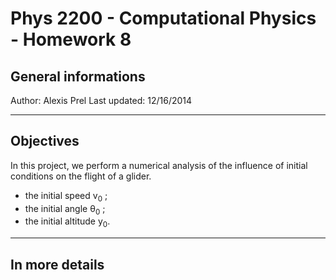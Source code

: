 # Phys 2200 - Computational Physics - Homework 8
## General informations

Author:	Alexis Prel 
Last updated:	12/16/2014
___
 
## Objectives
In this project, we perform a numerical analysis of the influence of initial conditions on the flight of a glider.
- the initial speed v<sub>0</sub> ;
- the initial angle θ<sub>0</sub> ;
- the initial altitude y<sub>0</sub>.
___

## In more details

